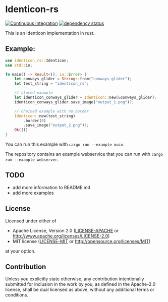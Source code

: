 # Identicon-rs

[![Continuous Integration](https://github.com/conways-glider/identicon-rs/actions/workflows/ci-workflow.yml/badge.svg)](https://github.com/conways-glider/identicon-rs/actions/workflows/ci-workflow.yml)
[![dependency status](https://deps.rs/crate/identicon-rs/2.3.0/status.svg)](https://deps.rs/crate/identicon-rs/2.3.0)

This is an Identicon implementation in rust.

## Example:
```rust
use identicon_rs::Identicon;
use std::io;

fn main() -> Result<(), io::Error> {
    let conways_glider = String::from("conways-glider");
    let test_string = "identicon_rs";

    // stored example
    let identicon_conways_glider = Identicon::new(&conways_glider);
    identicon_conways_glider.save_image("output_1.png")?;

    // chained example with no border
    Identicon::new(test_string)
        .border(0)
        .save_image("output_2.png")?;
    Ok(())
}
```

You can run this example with `cargo run --example main`.

The repository contains an example webservice that you can run with `cargo run --example webserver`.

## TODO
- add more information to README.md
- add more examples

## License

Licensed under either of

 * Apache License, Version 2.0
   ([LICENSE-APACHE](LICENSE-APACHE) or http://www.apache.org/licenses/LICENSE-2.0)
 * MIT license
   ([LICENSE-MIT](LICENSE-MIT) or http://opensource.org/licenses/MIT)

at your option.

## Contribution

Unless you explicitly state otherwise, any contribution intentionally submitted
for inclusion in the work by you, as defined in the Apache-2.0 license, shall be
dual licensed as above, without any additional terms or conditions.
